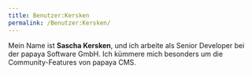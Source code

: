 ```yaml
---
title: Benutzer:Kersken
permalink: /Benutzer:Kersken/
---
```


Mein Name ist **Sascha Kersken**, und ich arbeite als Senior Developer bei der papaya Software GmbH. Ich kümmere mich besonders um die Community-Features von papaya CMS.